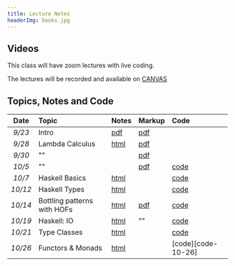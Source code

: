 ```yaml
---
title: Lecture Notes
headerImg: books.jpg
---
```


## Videos

This class will have zoom lectures with live coding. 

The lectures will be recorded and available on [CANVAS](https://canvas.ucsd.edu/courses/29526)

## Topics, Notes and Code

| **Date**   | **Topic**                       | **Notes**                 | **Markup**           | **Code**           |
|:----------:|:--------------------------------|:--------------------------|:---------------------|:-------------------|
| *9/23*     | Intro                           | [pdf][00-intro]           | [pdf][01-lambda-A]   |                    | 
| *9/28*     | Lambda Calculus                 | [html][01-lambda]         | [pdf][01-lambda-B]   |                    | 
| *9/30*     | ""                              |                           | [pdf][01-lambda-C]   |                    | 
| *10/5*     | ""                              |                           | [pdf][01-lambda-D]   | [code][code-10-5]  | 
| *10/7*     | Haskell Basics                  | [html][02-hs-basic]       |                      | [code][code-10-7]  |
| *10/12*    | Haskell  Types                  | [html][03-hs-types]       |                      | [code][code-10-12] |  
| *10/14*    | Bottling patterns with HOFs     | [html][07-patterns]       | [pdf][07-patterns-A] | [code][code-10-14] |
| *10/19*    | Haskell: IO                     | [html][04-hs-io]          | ""                   | [code][code-10-19] |
| *10/21*    | Type Classes                    | [html][08-typeclasses]    |                      | [code][code-10-21] |
| *10/26*    | Functors & Monads               | [html][09-monads]         |                      | [code][code-10-26] | 

<!-- 
| *11/5*     | Type Classes                    | [html][08-typeclasses]    | [pdf][08-classes]    | [code][code]      |
| *11/10*    | Functors                        | [html][09-monads]         | [pdf][09-functors]   | [code][code]      | 
| *11/12*    | Monads                          | ""                        | [pdf][10-monads]     | [code][code]      | 
| *11/17*    | State Transformers              | [html][11-state]          | [pdf][11-state-A]    | [code][code]      |
| *11/19*    | Parser Combinators              | [html][12-parsers]        | [pdf][12-parsers-A]  | [code][code]      |
| *12/3*     | Exceptions                      | [html][13-transformers]   | [pdf][13-exceptions] | [code][code]      | 
| *12/8*     | Monad Transformers              | [html][13-transformers]   | [TBD][13-trans]      | [code][code]      | 
|            | Property-based Testing          | [html][14-testing]        | [TBD][TBD]           | [code][code]      | 
|            | List Monad                      | [html][10-list]           |                      |                  |
|            | Concurrency                     |                           |                      |                  |
|            | Refinement Types                |                           |                      |                  |          
|            | Proofs as Programs              |                           |                      |                  | 
-->

[TBD]: TBD
[code]: https://github.com/ucsd-cse230/fa20/tree/master/static/code/src
[00-intro]: static/raw/lec-intro.pdf
[01-lambda]: lectures/01-lambda.html
[01-haskell]: static/raw/lec-haskell.pdf
[01-lambda-A]: static/raw/01-lambda-A.pdf
[01-lambda-B]: static/raw/01-lambda-B.pdf
[01-lambda-C]: static/raw/01-lambda-C.pdf
[01-lambda-D]: static/raw/01-lambda-D.pdf
[07-patterns-A]: static/raw/07-patterns-A.pdf
[code-10-5]: https://github.com/ucsd-cse230/fa21/tree/master/static/code/src/lec_10_5_21.hs
[code-10-7]: https://github.com/ucsd-cse230/fa21/tree/master/static/code/src/lec_10_7_21.hs
[code-10-12]: https://github.com/ucsd-cse230/fa21/tree/master/static/code/src/lec_10_12_21.hs
[code-10-14]: https://github.com/ucsd-cse230/fa21/tree/master/static/code/src/lec_10_14_21.hs
[code-10-19]: https://github.com/ucsd-cse230/fa21/tree/master/static/code/src/lec_10_19_21.hs
[code-10-21]: https://github.com/ucsd-cse230/fa21/tree/master/static/code/src/lec_10_21_21.hs

[02-hs-basic]: lectures/02-haskell-basic.html
[03-hs-types]: lectures/03-haskell-types.html
[04-hs-io]: lectures/04-haskell-io.html
[02-hs-basic-A]: static/raw/02-haskell-basic-A.pdf
[02-hs-basic-B]: static/raw/02-haskell-basic-B.pdf
[lec_10_15]: static/code/src/lec_10_15_20.hs
[lec_10_20]: static/code/src/lec_10_20_20.hs
[lec_10_22]: static/code/src/lec_10_22_20.hs
[03-hs-types-A]: static/raw/03-hs-types-A.pdf
[03-hs-types-B]: static/raw/03-hs-types-A.pdf
[06-poly-data]: lectures/06-poly-data.html    
[06-poly-hof]: static/raw/06-poly-hof.pdf
[07-hofs]: static/raw/07-hofs.pdf
[lec_10_27]: static/code/src/lec_10_27_20.hs
[lec_10_29]: static/code/src/lec_10_29_20.hs
[lec_11_3]: static/code/src/lec_11_3_20.hs
[lec_11_5]: static/code/src/lec_11_5_20.hs
[lec_11_10]: static/code/src/lec_11_10_20.hs
[lec_11_12]: static/code/src/lec_11_12_20.hs
[lec_11_17]: static/code/src/lec_11_17_20.hs
[lec_11_19]: static/code/src/lec_11_19_20.hs
[lec_11_24]: static/code/src/lec_11_17_24.hs



[04-hs-io-A]: static/raw/04-hs-io-A.pdf

[08-classes]: static/raw/08-typeclasses.pdf
[09-functors]: static/raw/09-functors.pdf
[10-monads]: static/raw/10-monads-maybe.pdf
[11-state-A]: static/raw/11-state-A.pdf
[11-state-B]: static/raw/11-state-B.pdf
[12-parsers-A]: static/raw/12-parsers-A.pdf
[12-parsers-B]: static/raw/12-parsers-B.pdf
[13-exceptions]: static/raw/13-exceptions.pdf
[13-trans]: static/raw/13-transformers.pdf
[lec_5_22]: static/raw/lec_5_22_20.hs
[lec_5_27]: static/raw/lec_5_27_20.hs
[lec_5_29]: static/raw/lec_5_29_20.hs
[lec_6_1]: static/raw/lec_6_1_20.hs
[lec_6_3]: static/raw/lec_6_3_20.hs
[lec_6_5]: static/raw/lec_6_5_20.hs

[05-higher-order]: lectures/05-higher-order.html 
[06-poly-data]: lectures/06-poly-data.html    
[07-patterns]: lectures/07-bottling-patterns.html     
[08-typeclasses]: lectures/08-typeclasses.html  
[09-monads]: lectures/09-monads.html
[10-list]: lectures/10-list.html
[11-state]: lectures/11-state.html
[12-parsers]: lectures/12-parsers.html
[13-transformers]: lectures/13-transformers.html
[14-testing]: lectures/14-testing.html

<!-- JUNK -->
[07-testing]: lectures/00-intro.html
[08-parconc]: lectures/00-intro.html
[09-types]: lectures/00-intro.html
[10-refinements]: lectures/00-intro.html
[11-proofs]: lectures/00-intro.html 

[pdf-intro]: static/lec-intro-2x2.pdf 
[pdf-lambda]: static/lec-lambda-2x2.pdf
[pdf-haskell]: static/lec-haskell-2x2.pdf

[notes1]: https://piazza.com/class/ij0wjmlgp4r1gp?cid=7
[hs1]:  static/lec-intro.hs 
[lhs1]: static/lec-intro.lhs

[lec2]: lectures/lec-higher-order-1.html
[lhs2]: lectures/lec-higher-order-1.lhs
[lec2s]: slides/lec-higher-order.lhs.slides.html

[lec3]: lectures/lec-higher-order-2.html
[lhs3]: lectures/lec-higher-order-2.lhs
[lec3s]: slides/lec-polymorphism.lhs.slides.html

[lec4]: lectures/lec-typeclasses.html
[lhs4]: lectures/lec-typeclasses.lhs

[lec7]: lectures/lec-monads.html
[lhs7]: lectures/lec-monads.lhs

[lec9]: lectures/lec-parsers.html
[lhs9]: lectures/lec-parsers.lhs

[lec10]: lectures/lec-quickcheck.html
[lhs10]: lectures/lec-quickcheck.lhs

[pdf13]: static/lec-stm-2x2.pdf
[lec13]: lectures/lec-stm.html
[lhs13]: lectures/lec-stm.lhs


[lec15]: lectures/lec-inference.html
[lhs15]: lectures/lec-inference.lhs



